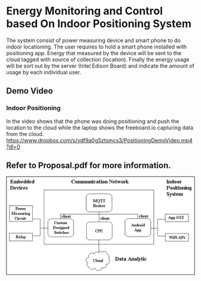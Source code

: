 # Energy Monitoring and Control based On Indoor Positioning System
The system consist of power measuring device and smart phone to do indoor locationing. The user requires to hold a smart phone installed with positioning app. Energy that measured by the device will be sent to the cloud tagged with source of collection (location). Finally the energy usage will be sort out by the server (Intel Edison Board) and indicate the amount of usage by each individual user.

## Demo Video
### Indoor Positioning
In the video shows that the phone was doing positioning and push the location to the cloud while the laptop shows the freeboard.io capturing data from the cloud.
https://www.dropbox.com/s/ydf9a0g5ztsmcs3/PositioningDemoVideo.mp4?dl=0

## Refer to Proposal.pdf for more information.

![alt text](https://github.com/Refreshdom/Energy_monitoring_based_on_indoor_position/blob/master/Overall_system.jpg)
